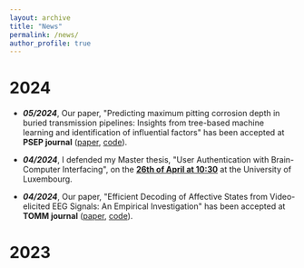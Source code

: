 ```yaml
---
layout: archive
title: "News"
permalink: /news/
author_profile: true
---
```

# 2024

-  ***05/2024***, Our paper, "Predicting maximum pitting corrosion depth in buried transmission pipelines: Insights from tree-based machine learning and identification of influential factors" has been accepted at **PSEP journal** ([paper](https://www.sciencedirect.com/science/article/pii/S095758202400524X), [code](https://Todo.com)).

-  ***04/2024***, I defended my Master thesis, "User Authentication with Brain-Computer Interfacing", on the [**26th of April at 10:30**](https://www.example.com) at the University of Luxembourg.


-  ***04/2024***, Our paper, "Efficient Decoding of Affective States from Video-elicited EEG Signals: An Empirical Investigation" has been accepted at **TOMM journal** ([paper](https://dl.acm.org/doi/10.1145/3663669), [code](https://Todo.com)).



# 2023